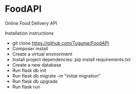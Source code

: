# FoodAPI
Online Food Delivery API

 Installation instructions

- git clone https://github.com/Tugume/FoodAPI
- Composer install
- Create a virtual environment
- Install project dependencies: pip install requirements.txt
- Create a  new database
- Run flask db init
- Run flask db migrate -m "initial migration"
- Run flask db upgrade
- Run flask run

